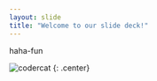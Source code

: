 ```yaml
---
layout: slide
title: "Welcome to our slide deck!"
---
```


haha-fun

![codercat](https://octodex.github.com/nuxtocat/)
{: .center}
